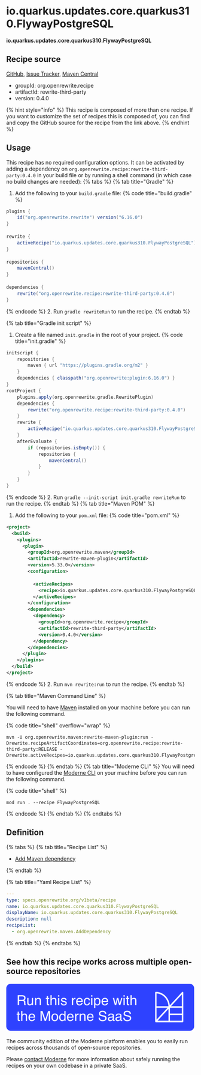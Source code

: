 # io.quarkus.updates.core.quarkus310.FlywayPostgreSQL

**io.quarkus.updates.core.quarkus310.FlywayPostgreSQL**


## Recipe source

[GitHub](https://github.com/search?type=code&q=io.quarkus.updates.core.quarkus310.FlywayPostgreSQL), [Issue Tracker](https://github.com/openrewrite/rewrite-third-party/issues), [Maven Central](https://central.sonatype.com/artifact/org.openrewrite.recipe/rewrite-third-party/0.4.0/jar)

* groupId: org.openrewrite.recipe
* artifactId: rewrite-third-party
* version: 0.4.0

{% hint style="info" %}
This recipe is composed of more than one recipe. If you want to customize the set of recipes this is composed of, you can find and copy the GitHub source for the recipe from the link above.
{% endhint %}

## Usage

This recipe has no required configuration options. It can be activated by adding a dependency on `org.openrewrite.recipe:rewrite-third-party:0.4.0` in your build file or by running a shell command (in which case no build changes are needed): 
{% tabs %}
{% tab title="Gradle" %}
1. Add the following to your `build.gradle` file:
{% code title="build.gradle" %}
```groovy
plugins {
    id("org.openrewrite.rewrite") version("6.16.0")
}

rewrite {
    activeRecipe("io.quarkus.updates.core.quarkus310.FlywayPostgreSQL")
}

repositories {
    mavenCentral()
}

dependencies {
    rewrite("org.openrewrite.recipe:rewrite-third-party:0.4.0")
}
```
{% endcode %}
2. Run `gradle rewriteRun` to run the recipe.
{% endtab %}

{% tab title="Gradle init script" %}
1. Create a file named `init.gradle` in the root of your project.
{% code title="init.gradle" %}
```groovy
initscript {
    repositories {
        maven { url "https://plugins.gradle.org/m2" }
    }
    dependencies { classpath("org.openrewrite:plugin:6.16.0") }
}
rootProject {
    plugins.apply(org.openrewrite.gradle.RewritePlugin)
    dependencies {
        rewrite("org.openrewrite.recipe:rewrite-third-party:0.4.0")
    }
    rewrite {
        activeRecipe("io.quarkus.updates.core.quarkus310.FlywayPostgreSQL")
    }
    afterEvaluate {
        if (repositories.isEmpty()) {
            repositories {
                mavenCentral()
            }
        }
    }
}
```
{% endcode %}
2. Run `gradle --init-script init.gradle rewriteRun` to run the recipe.
{% endtab %}
{% tab title="Maven POM" %}
1. Add the following to your `pom.xml` file:
{% code title="pom.xml" %}
```xml
<project>
  <build>
    <plugins>
      <plugin>
        <groupId>org.openrewrite.maven</groupId>
        <artifactId>rewrite-maven-plugin</artifactId>
        <version>5.33.0</version>
        <configuration>
          
          <activeRecipes>
            <recipe>io.quarkus.updates.core.quarkus310.FlywayPostgreSQL</recipe>
          </activeRecipes>
        </configuration>
        <dependencies>
          <dependency>
            <groupId>org.openrewrite.recipe</groupId>
            <artifactId>rewrite-third-party</artifactId>
            <version>0.4.0</version>
          </dependency>
        </dependencies>
      </plugin>
    </plugins>
  </build>
</project>
```
{% endcode %}
2. Run `mvn rewrite:run` to run the recipe.
{% endtab %}

{% tab title="Maven Command Line" %}

You will need to have [Maven](https://maven.apache.org/download.cgi) installed on your machine before you can run the following command.

{% code title="shell" overflow="wrap" %}
```shell
mvn -U org.openrewrite.maven:rewrite-maven-plugin:run -Drewrite.recipeArtifactCoordinates=org.openrewrite.recipe:rewrite-third-party:RELEASE -Drewrite.activeRecipes=io.quarkus.updates.core.quarkus310.FlywayPostgreSQL 
```
{% endcode %}
{% endtab %}
{% tab title="Moderne CLI" %}
You will need to have configured the [Moderne CLI](https://docs.moderne.io/moderne-cli/cli-intro) on your machine before you can run the following command.

{% code title="shell" %}
```shell
mod run . --recipe FlywayPostgreSQL
```
{% endcode %}
{% endtab %}
{% endtabs %}

## Definition

{% tabs %}
{% tab title="Recipe List" %}
* [Add Maven dependency](../../../../../maven/adddependency.md)

{% endtab %}

{% tab title="Yaml Recipe List" %}
```yaml
---
type: specs.openrewrite.org/v1beta/recipe
name: io.quarkus.updates.core.quarkus310.FlywayPostgreSQL
displayName: io.quarkus.updates.core.quarkus310.FlywayPostgreSQL
description: null
recipeList:
  - org.openrewrite.maven.AddDependency

```
{% endtab %}
{% endtabs %}

## See how this recipe works across multiple open-source repositories

[![Moderne Link Image](/.gitbook/assets/ModerneRecipeButton.png)](https://app.moderne.io/recipes/io.quarkus.updates.core.quarkus310.FlywayPostgreSQL)

The community edition of the Moderne platform enables you to easily run recipes across thousands of open-source repositories.

Please [contact Moderne](https://moderne.io/product) for more information about safely running the recipes on your own codebase in a private SaaS.
